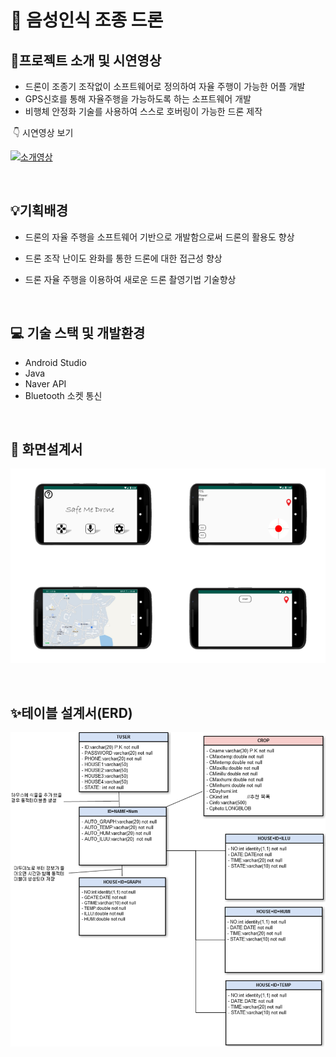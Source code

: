 # 📱 음성인식 조종 드론

## 📌프로젝트 소개 및 시연영상

- 드론이 조종기 조작없이 소프트웨어로 정의하여 자율 주행이 가능한 어플 개발
- GPS신호를 통해 자율주행을 가능하도록 하는 소프트웨어 개발
- 비행체 안정화 기술를 사용하여 스스로 호버링이 가능한 드론 제작

​	👇 시연영상 보기

[![소개영상](C:\ks_work\assets\noname01.bmp)](https://youtu.be/mD22AIwZbEs)

<br/>

## 💡기획배경

- 드론의 자율 주행을 소프트웨어 기반으로 개발함으로써 드론의 활용도 향상

- 드론 조작 난이도 완화를 통한 드론에 대한 접근성 향상

- 드론 자율 주행을 이용하여 새로운 드론 촬영기법 기술향상

<br/>

## 💻 기술 스택 및 개발환경

- Android Studio
- Java
- Naver API
- Bluetooth 소켓 통신

<br>

## 🧩 화면설계서

![image-20230723140156354](./assets/image-20230723140156354.png)

<br>

## ✨테이블 설계서(ERD)

![image-20230723140513166](./assets/image-20230723140513166.png)